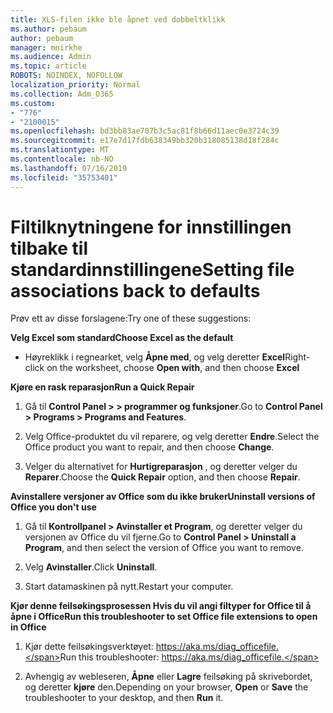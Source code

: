 ```yaml
---
title: XLS-filen ikke ble åpnet ved dobbeltklikk
ms.author: pebaum
author: pebaum
manager: mnirkhe
ms.audience: Admin
ms.topic: article
ROBOTS: NOINDEX, NOFOLLOW
localization_priority: Normal
ms.collection: Adm_O365
ms.custom:
- "776"
- "2100015"
ms.openlocfilehash: bd3bb83ae707b3c5ac81f8b66d11aec0e3724c39
ms.sourcegitcommit: e17e7d17fdb638349bb320b318085138d18f284c
ms.translationtype: MT
ms.contentlocale: nb-NO
ms.lasthandoff: 07/16/2019
ms.locfileid: "35753401"
---
```

# <a name="setting-file-associations-back-to-defaults"></a><span data-ttu-id="66c6a-102">Filtilknytningene for innstillingen tilbake til standardinnstillingene</span><span class="sxs-lookup"><span data-stu-id="66c6a-102">Setting file associations back to defaults</span></span>

<span data-ttu-id="66c6a-103">Prøv ett av disse forslagene:</span><span class="sxs-lookup"><span data-stu-id="66c6a-103">Try one of these suggestions:</span></span>

<span data-ttu-id="66c6a-104">**Velg Excel som standard**</span><span class="sxs-lookup"><span data-stu-id="66c6a-104">**Choose Excel as the default**</span></span>

* <span data-ttu-id="66c6a-105">Høyreklikk i regnearket, velg **Åpne med**, og velg deretter **Excel**</span><span class="sxs-lookup"><span data-stu-id="66c6a-105">Right-click on the worksheet, choose **Open with**, and then choose **Excel**</span></span>

<span data-ttu-id="66c6a-106">**Kjøre en rask reparasjon**</span><span class="sxs-lookup"><span data-stu-id="66c6a-106">**Run a Quick Repair**</span></span>

1. <span data-ttu-id="66c6a-107">Gå til **Control Panel > > programmer og funksjoner**.</span><span class="sxs-lookup"><span data-stu-id="66c6a-107">Go to **Control Panel > Programs > Programs and Features**.</span></span>

2. <span data-ttu-id="66c6a-108">Velg Office-produktet du vil reparere, og velg deretter **Endre**.</span><span class="sxs-lookup"><span data-stu-id="66c6a-108">Select the Office product you want to repair, and then choose **Change**.</span></span>

3. <span data-ttu-id="66c6a-109">Velger du alternativet for **Hurtigreparasjon** , og deretter velger du **Reparer**.</span><span class="sxs-lookup"><span data-stu-id="66c6a-109">Choose the **Quick Repair** option, and then choose **Repair**.</span></span>

<span data-ttu-id="66c6a-110">**Avinstallere versjoner av Office som du ikke bruker**</span><span class="sxs-lookup"><span data-stu-id="66c6a-110">**Uninstall versions of Office you don't use**</span></span>

1. <span data-ttu-id="66c6a-111">Gå til **Kontrollpanel > Avinstaller et Program**, og deretter velger du versjonen av Office du vil fjerne.</span><span class="sxs-lookup"><span data-stu-id="66c6a-111">Go to **Control Panel > Uninstall a Program**, and then select the version of Office you want to remove.</span></span>

2. <span data-ttu-id="66c6a-112">Velg **Avinstaller**.</span><span class="sxs-lookup"><span data-stu-id="66c6a-112">Click **Uninstall**.</span></span>

3. <span data-ttu-id="66c6a-113">Start datamaskinen på nytt.</span><span class="sxs-lookup"><span data-stu-id="66c6a-113">Restart your computer.</span></span>

<span data-ttu-id="66c6a-114">**Kjør denne feilsøkingsprosessen Hvis du vil angi filtyper for Office til å åpne i Office**</span><span class="sxs-lookup"><span data-stu-id="66c6a-114">**Run this troubleshooter to set Office file extensions to open in Office**</span></span>

1. <span data-ttu-id="66c6a-115">Kjør dette feilsøkingsverktøyet: https://aka.ms/diag_officefile.</span><span class="sxs-lookup"><span data-stu-id="66c6a-115">Run this troubleshooter: https://aka.ms/diag_officefile.</span></span>

2. <span data-ttu-id="66c6a-116">Avhengig av webleseren, **Åpne** eller **Lagre** feilsøking på skrivebordet, og deretter **kjøre** den.</span><span class="sxs-lookup"><span data-stu-id="66c6a-116">Depending on your browser, **Open** or **Save** the troubleshooter to your desktop, and then **Run** it.</span></span>
